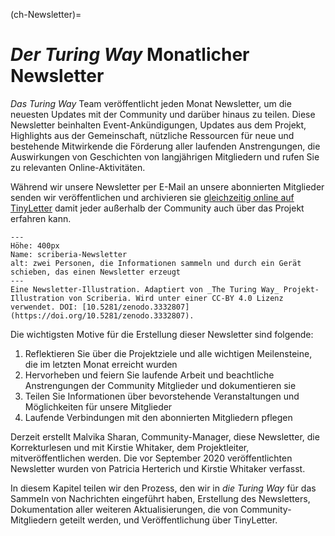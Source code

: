 (ch-Newsletter)=
# _Der Turing Way_ Monatlicher Newsletter

_Das Turing Way_ Team veröffentlicht jeden Monat Newsletter, um die neuesten Updates mit der Community und darüber hinaus zu teilen. Diese Newsletter beinhalten Event-Ankündigungen, Updates aus dem Projekt, Highlights aus der Gemeinschaft, nützliche Ressourcen für neue und bestehende Mitwirkende die Förderung aller laufenden Anstrengungen, die Auswirkungen von Geschichten von langjährigen Mitgliedern und rufen Sie zu relevanten Online-Aktivitäten.

Während wir unsere Newsletter per E-Mail an unsere abonnierten Mitglieder senden wir veröffentlichen und archivieren sie [gleichzeitig online auf TinyLetter](https://tinyletter.com/TuringWay/archive) damit jeder außerhalb der Community auch über das Projekt erfahren kann.

```{figure} ../figures/scriberia-newsletter.png
---
Höhe: 400px
Name: scriberia-Newsletter
alt: zwei Personen, die Informationen sammeln und durch ein Gerät schieben, das einen Newsletter erzeugt
---
Eine Newsletter-Illustration. Adaptiert von _The Turing Way_ Projekt-Illustration von Scriberia. Wird unter einer CC-BY 4.0 Lizenz verwendet. DOI: [10.5281/zenodo.3332807](https://doi.org/10.5281/zenodo.3332807).
```

Die wichtigsten Motive für die Erstellung dieser Newsletter sind folgende:
1. Reflektieren Sie über die Projektziele und alle wichtigen Meilensteine, die im letzten Monat erreicht wurden
2. Hervorheben und feiern Sie laufende Arbeit und beachtliche Anstrengungen der Community Mitglieder und dokumentieren sie
3. Teilen Sie Informationen über bevorstehende Veranstaltungen und Möglichkeiten für unsere Mitglieder
4. Laufende Verbindungen mit den abonnierten Mitgliedern pflegen

Derzeit erstellt Malvika Sharan, Community-Manager, diese Newsletter, die Korrekturlesen und mit Kirstie Whitaker, dem Projektleiter, mitveröffentlichen werden. Die vor September 2020 veröffentlichten Newsletter wurden von Patricia Herterich und Kirstie Whitaker verfasst.

In diesem Kapitel teilen wir den Prozess, den wir in _die Turing Way_ für das Sammeln von Nachrichten eingeführt haben, Erstellung des Newsletters, Dokumentation aller weiteren Aktualisierungen, die von Community-Mitgliedern geteilt werden, und Veröffentlichung über TinyLetter.
